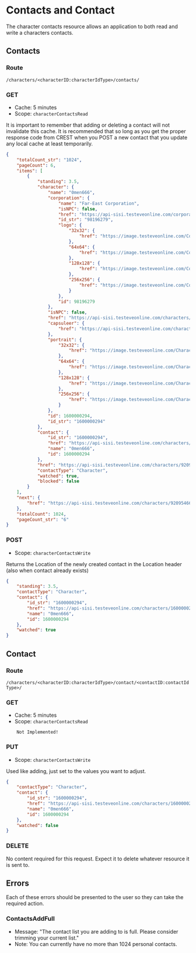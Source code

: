 # Contacts and Contact
The character contacts resource allows an application to both read and write a characters contacts.

## Contacts
### Route
``/characters/<characterID:characterIdType>/contacts/``

### GET
* Cache: 5 minutes
* Scope: `characterContactsRead`

It is important to remember that adding or deleting a contact will not invalidate this cache. It is recommended that so long as you get the proper response code from CREST when you POST a new contact that you update any local cache at least temporarily.

```json
{
	"totalCount_str": "1024",
	"pageCount": 6,
	"items": [
		{
			"standing": 3.5,
			"character": {
				"name": "0men666",
				"corporation": {
					"name": "Far-East Corporation",
					"isNPC": false,
					"href": "https://api-sisi.testeveonline.com/corporations/98196279/",
					"id_str": "98196279",
					"logo": {
						"32x32": {
							"href": "https://image.testeveonline.com/Corporation/98196279_32.png"
						},
						"64x64": {
							"href": "https://image.testeveonline.com/Corporation/98196279_64.png"
						},
						"128x128": {
							"href": "https://image.testeveonline.com/Corporation/98196279_128.png"
						},
						"256x256": {
							"href": "https://image.testeveonline.com/Corporation/98196279_256.png"
						}
					},
					"id": 98196279
				},
				"isNPC": false,
				"href": "https://api-sisi.testeveonline.com/characters/1600000294/",
				"capsuleer": {
					"href": "https://api-sisi.testeveonline.com/characters/1600000294/capsuleer/"
				},
				"portrait": {
					"32x32": {
						"href": "https://image.testeveonline.com/Character/1600000294_32.jpg"
					},
					"64x64": {
						"href": "https://image.testeveonline.com/Character/1600000294_64.jpg"
					},
					"128x128": {
						"href": "https://image.testeveonline.com/Character/1600000294_128.jpg"
					},
					"256x256": {
						"href": "https://image.testeveonline.com/Character/1600000294_256.jpg"
					}
				},
				"id": 1600000294,
				"id_str": "1600000294"
			},
			"contact": {
				"id_str": "1600000294",
				"href": "https://api-sisi.testeveonline.com/characters/1600000294/",
				"name": "0men666",
				"id": 1600000294
			},
			"href": "https://api-sisi.testeveonline.com/characters/92095466/contacts/1600000294/",
			"contactType": "Character",
			"watched": true,
			"blocked": false
		}
	],
	"next": {
		"href": "https://api-sisi.testeveonline.com/characters/92095466/contacts/?page=2"
	},
  	"totalCount": 1024,
  	"pageCount_str": "6"
}
```

### POST
* Scope: `characterContactsWrite`

Returns the Location of the newly created contact in the Location header (also when contact already exists)

```json
{
	"standing": 3.5,
	"contactType": "Character",
	"contact": {
		"id_str": "1600000294",
		"href": "https://api-sisi.testeveonline.com/characters/1600000294/",
		"name": "0men666",
		"id": 1600000294
	},
	"watched": true
}
```

## Contact
### Route
``/characters/<characterID:characterIdType>/contact/<contactID:contactIdType>/``

### GET
* Cache: 5 minutes
* Scope: `characterContactsRead`

```
    Not Implemented!
```

### PUT
* Scope: `characterContactsWrite`

Used like adding, just set to the values you want to adjust.

```json
{
    "contactType": "Character",
    "contact": {
        "id_str": "1600000294",
        "href": "https://api-sisi.testeveonline.com/characters/1600000294/",
        "name": "0men666",
        "id": 1600000294
    },
    "watched": false
}
```

### DELETE
No content required for this request. Expect it to delete whatever resource
it is sent to.

## Errors
Each of these errors should be presented to the user so they can take the required action.

### ContactsAddFull
* Message: "The contact list you are adding to is full. Please consider trimming your current list."
* Note: You can currently have no more than 1024 personal contacts.